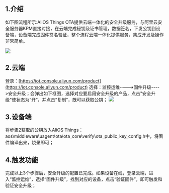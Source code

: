 ## 1.介绍
如下图流程所示:AliOS Things OTA提供云端一体化的安全升级服务，与阿里云安全服务器KPM直接对接，在云端完成秘钥及证书管理，数据签名，下发公钥到设备端，设备端完成固件签名验证，整个流程云端一体化提供服务，集成开发及操作非常简单。

![](https://gw.alicdn.com/tfs/TB1ungGhuH2gK0jSZFEXXcqMpXa-808-654.png)
## 2.云端
登录：[https://iot.console.aliyun.com/product](https://iot.console.aliyun.com/product)
选择：监控运维---->固件升级---->安全升级；会弹出如下框图，选择对应要启用安全升级的产品，点击"安全升级"使状态为“开”，并点击“复制”，既可以获取公钥；
![](https://gw.alicdn.com/tfs/TB1Zo3IhuH2gK0jSZJnXXaT1FXa-940-809.png)

## 3.设备端
将步骤2获取的公钥放入AliOS Things：aos\middleware\uagent\ota\ota_core\verify\ota_public_key_config.h中，将固件编译出来，烧录即可；
## 4.触发功能
完成以上3个步骤后，安全升级的配置已完成。如果设备在线，登录云端，进入“监控运维”，选择“固件升级”，找到对应的设备，点击“验证固件”，即可触发和验证安全升级；
